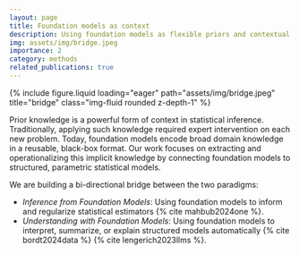 ```yaml
---
layout: page
title: Foundation models as context
description: Using foundation models as flexible priors and contextual memory for downstream inference tasks.
img: assets/img/bridge.jpeg
importance: 2
category: methods
related_publications: true
---
```


{% include figure.liquid loading="eager" path="assets/img/bridge.jpeg" title="bridge" class="img-fluid rounded z-depth-1" %}

Prior knowledge is a powerful form of context in statistical inference. Traditionally, applying such knowledge required expert intervention on each new problem. Today, foundation models encode broad domain knowledge in a reusable, black-box format. Our work focuses on extracting and operationalizing this implicit knowledge by connecting foundation models to structured, parametric statistical models.

We are building a bi-directional bridge between the two paradigms:

- *Inference from Foundation Models*: Using foundation models to inform and regularize statistical estimators {% cite mahbub2024one %}.
- *Understanding with Foundation Models*: Using foundation models to interpret, summarize, or explain structured models automatically {% cite bordt2024data %} {% cite lengerich2023llms %}.
  
<br/><br/>
